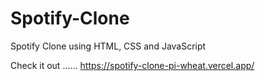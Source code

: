 # Spotify-Clone
Spotify Clone using HTML, CSS and JavaScript


Check it out ...... https://spotify-clone-pi-wheat.vercel.app/